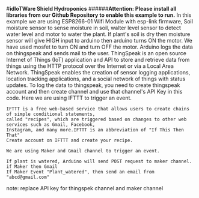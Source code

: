 #**idIoTWare Shield Hydroponics**
######**Attention: Please install all libraries from our Github Repository to enable this example to run.**
In this example we are using ESP8266-01 Wifi Module with esp-link firmware, Soil moisture sensor to sense moisture in soil,
walter level sensor to detect water level and motor to water the plant. If plant's soil is dry then moisture sensor will give 
HIGH input to arduino then arduino turns ON the motor. We have used mosfet to turn ON and turn OFF the motor. Arduino logs the 
data on thingspeak and sends mail to the user.
ThingSpeak is an open source Internet of Things (IoT) application and API to store and retrieve data from things using the HTTP
protocol over the Internet or via a Local Area Network. ThingSpeak enables the creation of sensor logging applications, location 
tracking applications, and a social network of things with status updates.
To log the data to thingspeak, you need to create thingspeak account and then create channel and use that channel's API Key in this code.
Here we are using IFTTT to trigger an event.
    
    IFTTT is a free web-based service that allows users to create chains of simple conditional statements,
    called "recipes", which are triggered based on changes to other web services such as Gmail, Facebook,
    Instagram, and many more.IFTTT is an abbreviation of "If This Then That"
    Create account on IFTTT and create your recipe.
    
    We are using Maker and Gmail channel to trigger an event.
    
    If plant is watered, Arduino will send POST request to maker channel.  
    if Maker then Gmail
    If Maker Event "Plant_watered", then send an email from "abcd@gmail.com" 
    
note: replace API key for thingspek channel and maker channel   

